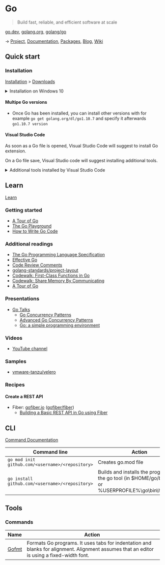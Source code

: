 # Go

> Build fast, reliable, and efficient software at scale

[go.dev](https://go.dev/), [golang.org](https://golang.org/), [golang/go](https://github.com/golang/go)

-> [Project](https://golang.org/project/), [Documentation](https://golang.org/doc/), [Packages](https://pkg.go.dev/), [Blog](https://blog.golang.org/), [Wiki](https://golang.org/doc/articles/wiki/)

## Quick start

### Installation

[Installation](https://golang.org/doc/install) > [Downloads](https://golang.org/dl/)

<details>
  <summary>Installation on Windows 10</summary>
   
  - Download and execute MSI file (for example `go1.15.windows-amd64.msi`)
    - _Note: The installer will update the environment variables (need to restart any open command prompts for the change to take effect)_
  
    Variable Name | Variable Value | Variable Type
    ------------- | -------------- | -------------
    `GOPATH` | `%USERPROFILE%\go` | User
    `Path` | `%USERPROFILE%\go\bin` | User
    `Path` | Go installation directory + "\bin" (by default "C:\Go\bin") | System
  
  - Uninstallation steps
    - Remove remove an existing Go installation from your system delete the go directory (C:\Go by default in Windows).
    - Remove Go bin directory from the `Path` System and User environment variable and the `GOPATH` User environment variable.
</details>

#### Multipe Go versions

- Once Go has been installed, you can install other versions with for example `go get golang.org/dl/go1.10.7` and specify it afterwards `go1.10.7 version`

#### Visual Studio Code

As soon as a Go file is opened, Visual Studio Code will suggest to install Go extension.

On a Go file save, Visual Studio code will suggest installing additional tools.

<details>
  <summary>Additional tools installed by Visual Studio Code</summary>

  Installed at C:\Users\<username>\go\bin in module mode:

  - gocode
  - gopkgs
  - go-outline
  - go-symbols
  - guru
  - gorename
  - gotests
  - gomodifytags
  - impl
  - fillstruct
  - goplay
  - godoctor
  - dlv
  - gocode-gomod
  - godef
  - goreturns
  - golint
  - goimports
  
</details>

## Learn

[Learn](https://learn.go.dev/)

### Getting started

- [A Tour of Go](https://tour.golang.org/welcome/1)
- [The Go Playground](https://play.golang.org/)
- [How to Write Go Code](https://golang.org/doc/code.html)

### Additional readings

- [The Go Programming Language Specification](https://golang.org/ref/spec)
- [Effective Go](https://golang.org/doc/effective_go.html)
- [Code Review Comments](https://github.com/golang/go/wiki/CodeReviewComments)
- [golang-standards/project-layout](https://github.com/golang-standards/project-layout)
- [Codewalk: First-Class Functions in Go](https://golang.org/doc/codewalk/functions/)
- [Codewalk: Share Memory By Communicating](https://golang.org/doc/codewalk/sharemem/)
- [A Tour of Go](https://research.swtch.com/gotour)

### Presentations

- [Go Talks](https://talks.golang.org/)
  - [Go Concurrency Patterns](https://talks.golang.org/2012/concurrency.slide#1)
  - [Advanced Go Concurrency Patterns](https://talks.golang.org/2013/advconc.slide#1)
  - [Go: a simple programming environment](https://talks.golang.org/2012/simple.slide#1)

### Videos

- [YouTube channel](https://www.youtube.com/watch?v=ytEkHepK08c&list=PLVgT4AuZGeoB85rHU6nc7DL7j90AmBZpV)

### Samples

- [vmware-tanzu/velero](https://github.com/vmware-tanzu/velero)

### Recipes

#### Create a REST API

- Fiber: [gofiber.io](https://gofiber.io/) ([gofiber/fiber](https://github.com/gofiber/fiber))
  - [Building a Basic REST API in Go using Fiber](https://tutorialedge.net/golang/basic-rest-api-go-fiber/)

## CLI

[Command Documentation](https://golang.org/doc/cmd)

Command line | Action
------------ | ------
`go mod init github.com/<username>/<repository>` | Creates go.mod file
`go install github.com/<username>/<repository>` | Builds and installs the program with the go tool (in $HOME/go/bin/hello or %USERPROFILE%\go\bin\hello.exe)

## Tools

### Commands

Name | Action
---- | ------
[Gofmt](https://golang.org/cmd/gofmt/) | Formats Go programs. It uses tabs for indentation and blanks for alignment. Alignment assumes that an editor is using a fixed-width font.
